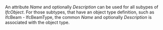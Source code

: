 An attribute _Name_ and optionally _Description_ can be used for all subypes of _IfcObject_. For those subtypes, that have an object type definition, such as ifcBeam - IfcBeamType, the common _Name_ and optionally _Description_ is associated with the object type.